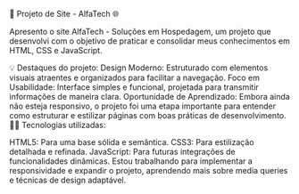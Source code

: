 🚀 Projeto de Site - AlfaTech 🌐

Apresento o site AlfaTech - Soluções em Hospedagem, um projeto que desenvolvi com o objetivo de praticar e consolidar meus conhecimentos em HTML, CSS e JavaScript.

💡 Destaques do projeto:
Design Moderno: Estruturado com elementos visuais atraentes e organizados para facilitar a navegação.
Foco em Usabilidade: Interface simples e funcional, projetada para transmitir informações de maneira clara.
Oportunidade de Aprendizado: Embora ainda não esteja responsivo, o projeto foi uma etapa importante para entender como estruturar e estilizar páginas com boas práticas de desenvolvimento.
👨‍💻 Tecnologias utilizadas:

HTML5: Para uma base sólida e semântica.
CSS3: Para estilização detalhada e refinada.
JavaScript: Para futuras integrações de funcionalidades dinâmicas.
Estou trabalhando para implementar a responsividade e expandir o projeto, aprendendo mais sobre media queries e técnicas de design adaptável.

